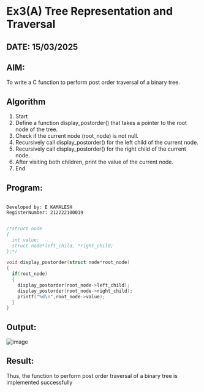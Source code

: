 # Ex3(A) Tree Representation and Traversal
## DATE: 15/03/2025
## AIM:
To write a C function to perform post order traversal of a binary tree.

## Algorithm
1. Start
2. Define a function display_postorder() that takes a pointer to the root node of the tree.
3. Check if the current node (root_node) is not null.
4. Recursively call display_postorder() for the left child of the current node.
5. Recursively call display_postorder() for the right child of the current node.
6. After visiting both children, print the value of the current node.
7. End

## Program:
```

Developed by: E KAMALESH
RegisterNumber: 212222100019

```
```c

/*struct node
{
  int value;
  struct node*left_child, *right_child;
};*/

void display_postorder(struct node*root_node)
{
  if(root_node)
  {
    display_postorder(root_node->left_child);
    display_postorder(root_node->right_child);
    printf("%d\n",root_node->value);
  }
}

```

## Output:
![image](https://github.com/user-attachments/assets/24de390f-a069-4e29-baa4-bfb4e0f4d760)



## Result:
Thus, the function to perform post order traversal of a binary tree is implemented successfully
